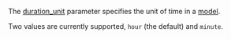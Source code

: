 The [duration\_unit](@ref) parameter specifies the unit of time in a [model](@ref).

Two values are currently supported, `hour` (the default) and `minute`.


